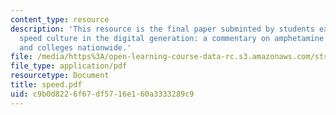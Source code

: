 ```yaml
---
content_type: resource
description: 'This resource is the final paper subminted by students explaining about
  speed culture in the digital generation: a commentary on amphetamine use at MIT
  and colleges nationwide.'
file: /media/https%3A/open-learning-course-data-rc.s3.amazonaws.com/sts-062j-drugs-politics-and-culture-spring-2006/c9b0d8226f67df5716e160a3333289c9_speed.pdf
file_type: application/pdf
resourcetype: Document
title: speed.pdf
uid: c9b0d822-6f67-df57-16e1-60a3333289c9
---
```

